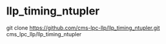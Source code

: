 # llp_timing_ntupler
git clone https://github.com/cms-lpc-llp/llp_timing_ntupler.git cms_lpc_llp/llp_timing_ntupler

